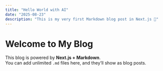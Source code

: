 ```yaml
---
title: "Hello World with AI"
date: "2025-08-23"
description: "This is my very first Markdown blog post in Next.js 🚀"
---
```


# Welcome to My Blog

This blog is powered by **Next.js + Markdown**.  
You can add unlimited `.md` files here, and they’ll show as blog posts.
